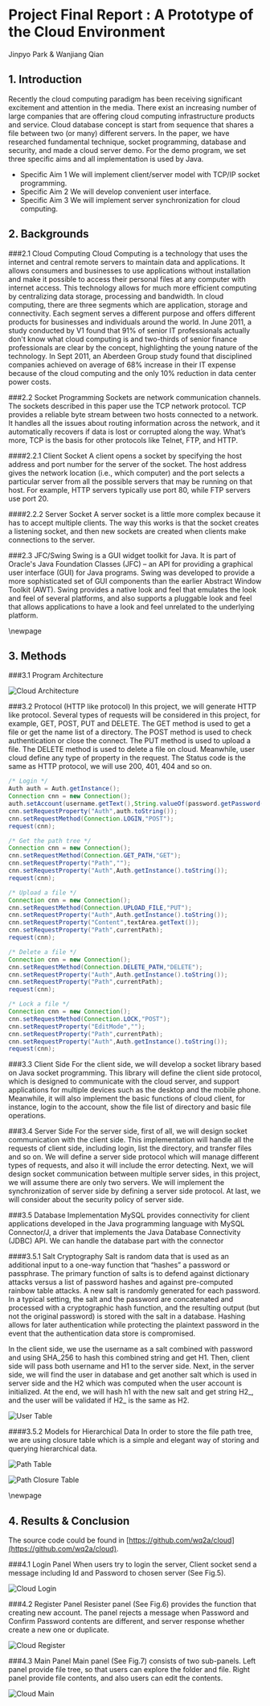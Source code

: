 # Project Final Report : A Prototype of the Cloud Environment

Jinpyo Park & Wanjiang Qian

## 1. Introduction
Recently the cloud computing paradigm has been receiving significant excitement and attention in the media. There exist an increasing number of large companies that are offering cloud computing infrastructure products and service. Cloud database concept is start from sequence that shares a file between two (or many) different servers. In the paper, we have researched fundamental technique, socket programming, database and security, and made a cloud server demo. For the demo program, we set three specific aims and all implementation is used by Java.

- Specific Aim 1 We will implement client/server model with TCP/IP socket programming.
- Specific Aim 2 We will develop convenient user interface.
- Specific Aim 3 We will implement server synchronization for cloud computing.

## 2. Backgrounds

###2.1 Cloud Computing
Cloud Computing is a technology that uses the internet and central remote servers to maintain data and applications. It allows consumers and businesses to use applications without installation and make it possible to access their personal files at any computer with internet access. This technology allows for much more efficient computing by centralizing data storage, processing and bandwidth.
In cloud computing, there are three segments which are application, storage and connectivity. Each segment serves a different purpose and offers different products for businesses and individuals around the world. In June 2011, a study conducted by V1 found that 91% of senior IT professionals actually don't know what cloud computing is and two-thirds of senior finance professionals are clear by the concept, highlighting the young nature of the technology. In Sept 2011, an Aberdeen Group study found that disciplined companies achieved on average of 68% increase in their IT expense because of the cloud computing and the only 10% reduction in data center power costs.

###2.2 Socket Programming
Sockets are network communication channels. The sockets described in this paper use the TCP network protocol. TCP provides a reliable byte stream between two hosts connected to a network. It handles all the issues about routing information across the network, and it automatically recovers if data is lost or corrupted along the way. What’s more, TCP is the basis for other protocols like Telnet, FTP, and HTTP.

####2.2.1 Client Socket
A client opens a socket by specifying the host address and port number for the server of the socket. The host address gives the network location (i.e., which computer) and the port selects a particular server from all the possible servers that may be running on that host. For example, HTTP servers typically use port 80, while FTP servers use port 20.

####2.2.2 Server Socket
A server socket is a little more complex because it has to accept multiple clients. The way this works is that the socket creates a listening socket, and then new sockets are created when clients make connections to the server.

###2.3 JFC/Swing
Swing is a GUI widget toolkit for Java. It is part of Oracle's Java Foundation Classes (JFC) – an API for providing a graphical user interface (GUI) for Java programs. Swing was developed to provide a more sophisticated set of GUI components than the earlier Abstract Window Toolkit (AWT). Swing provides a native look and feel that emulates the look and feel of several platforms, and also supports a pluggable look and feel that allows applications to have a look and feel unrelated to the underlying platform.

\newpage 

## 3. Methods

###3.1 Program Architecture

![Cloud Architecture](images/cloud_architecture.png)

###3.2 Protocol (HTTP like protocol)
In this project, we will generate HTTP like protocol. Several types of requests will be considered in this project, for example, GET, POST, PUT and DELETE. The GET method is used to get a file or get the name list of a directory. The POST method is used to check authentication or close the connect. The PUT method is used to upload a file. The DELETE method is used to delete a file on cloud. Meanwhile, user cloud define any type of property in the request. The Status code is the same as HTTP protocol, we will use 200, 401, 404 and so on.

```java
/* Login */
Auth auth = Auth.getInstance();
Connection cnn = new Connection();
auth.setAccount(username.getText(),String.valueOf(password.getPassword()));
cnn.setRequestProperty("Auth",auth.toString());
cnn.setRequestMethod(Connection.LOGIN,"POST");
request(cnn);
```

```java
/* Get the path tree */
Connection cnn = new Connection();
cnn.setRequestMethod(Connection.GET_PATH,"GET");
cnn.setRequestProperty("Path","");
cnn.setRequestProperty("Auth",Auth.getInstance().toString());
request(cnn);
```

```java
/* Upload a file */
Connection cnn = new Connection();
cnn.setRequestMethod(Connection.UPLOAD_FILE,"PUT");
cnn.setRequestProperty("Auth",Auth.getInstance().toString());
cnn.setRequestProperty("Content",textArea.getText());
cnn.setRequestProperty("Path",currentPath);
request(cnn);
```

```java
/* Delete a file */
Connection cnn = new Connection();
cnn.setRequestMethod(Connection.DELETE_PATH,"DELETE");
cnn.setRequestProperty("Auth",Auth.getInstance().toString());
cnn.setRequestProperty("Path",currentPath);
request(cnn);
```

```java
/* Lock a file */
Connection cnn = new Connection();
cnn.setRequestMethod(Connection.LOCK,"POST");
cnn.setRequestProperty("EditMode","");
cnn.setRequestProperty("Path",currentPath);
cnn.setRequestProperty("Auth",Auth.getInstance().toString());
request(cnn);
```

###3.3 Client Side
For the client side, we will develop a socket library based on Java socket programming. This library will define the client side protocol, which is designed to communicate with the cloud server, and support applications for multiple devices such as the desktop and the mobile phone. Meanwhile, it will also implement the basic functions of cloud client, for instance, login to the account, show the file list of directory and basic file operations.

###3.4 Server Side
For the server side, first of all, we will design socket communication with the client side. This implementation will handle all the requests of client side, including login, list the directory, and transfer files and so on. We will define a server side protocol which will manage different types of requests, and also it will include the error detecting. Next, we will design socket communication between multiple server sides, in this project, we will assume there are only two servers. We will implement the synchronization of server side by defining a server side protocol. At last, we will consider about the security policy of server side.

###3.5 Database Implementation
MySQL provides connectivity for client applications developed in the Java programming language with MySQL Connector/J, a driver that implements the Java Database Connectivity (JDBC) API. We can handle the database part with the connector

####3.5.1 Salt Cryptography
Salt is random data that is used as an additional input to a one-way function that “hashes” a password or passphrase. The primary function of salts is to defend against dictionary attacks versus a list of password hashes and against pre-computed rainbow table attacks. A new salt is randomly generated for each password. In a typical setting, the salt and the password are concatenated and processed with a cryptographic hash function, and the resulting output (but not the original password) is stored with the salt in a database. Hashing allows for later authentication while protecting the plaintext password in the event that the authentication data store is compromised.

In the client side, we use the username as a salt combined with password and using SHA_256 to hash this combined string and get H1. Then, client side will pass both username and H1 to the server side. Next, in the server side, we will find the user in database and get another salt which is used in server side and the H2 which was computed when the user account is initialized. At the end, we will hash h1 with the new salt and get string H2_, and the user will be validated if H2_ is the same as H2.

![User Table](images/table1.png)

####3.5.2 Models for Hierarchical Data
In order to store the file path tree, we are using closure table which is a simple and elegant way of storing and querying hierarchical data.

![Path Table](images/table2.png)

![Path Closure Table](images/table3.png)

\newpage

## 4. Results & Conclusion

The source code could be found in [https://github.com/wq2a/cloud](https://github.com/wq2a/cloud).

###4.1 Login Panel
When users try to login the server, Client socket send a message including Id and Password to chosen server (See Fig.5).

![Cloud Login](images/cloud_login.png)

###4.2 Register Panel
Resister panel (See Fig.6) provides the function that creating new account. The panel rejects a message when Password and Confirm Password contents are different, and server response whether create a new one or duplicate.

![Cloud Register](images/cloud_register.png)

###4.3 Main Panel
Main panel (See Fig.7) consists of two sub-panels. Left panel provide file tree, so that users can explore the folder and file. Right panel provide file contents, and also users can edit the contents.

![Cloud Main](images/cloud_main.png)
